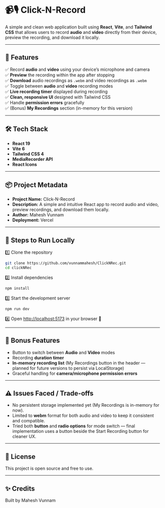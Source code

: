 
# 📹🎙️ Click-N-Record

A simple and clean web application built using **React**, **Vite**, and **Tailwind CSS** that allows users to record **audio** and **video** directly from their device, preview the recording, and download it locally.

---

## 🚀 Features

✅ Record **audio** and **video** using your device’s microphone and camera  
✅ **Preview** the recording within the app after stopping  
✅ **Download** audio recordings as `.webm` and video recordings as `.webm`  
✅ Toggle between **audio** and **video** recording modes  
✅ **Live recording timer** displayed during recording  
✅ **Clean, responsive UI** designed with Tailwind CSS  
✅ Handle **permission errors** gracefully  
✅ (Bonus) **My Recordings** section (in-memory for this version)

---


## 🛠️ Tech Stack

- **React 19**
- **Vite 6**
- **Tailwind CSS 4**
- **MediaRecorder API**
- **React Icons**

---

## 📦 Project Metadata

- **Project Name:** Click-N-Record
- **Description:** A simple and intuitive React app to record audio and video, preview recordings, and download them locally.
- **Author:** Mahesh Vunnam
- **Deployment:** Vercel
---

## 📝 Steps to Run Locally

1️⃣ Clone the repository

```bash
git clone https://github.com/vunnammahesh/ClickNRec.git
cd clickNRec
```

2️⃣ Install dependencies

```bash
npm install
```

3️⃣ Start the development server

```bash
npm run dev
```

4️⃣ Open [http://localhost:5173](http://localhost:5173) in your browser 🚀

---

## 🎁 Bonus Features

- Button to switch between **Audio** and **Video** modes
- Recording **duration timer**
- **In-memory recording list** (My Recordings button in the header — planned for future versions to persist via LocalStorage)
- Graceful handling for **camera/microphone permission errors**

---

## ⚠️ Issues Faced / Trade-offs

- No persistent storage implemented yet (My Recordings is in-memory for now).
- Limited to **webm** format for both audio and video to keep it consistent and compatible.
- Tried both **button** and **radio options** for mode switch — final implementation uses a button beside the Start Recording button for cleaner UX.

---

## 📜 License

This project is open source and free to use.

---

## ✨ Credits

Built by Mahesh Vunnam
